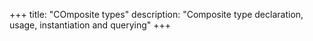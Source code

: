+++
title: "COmposite types"
description: "Composite type declaration, usage, instantiation and querying"
+++

